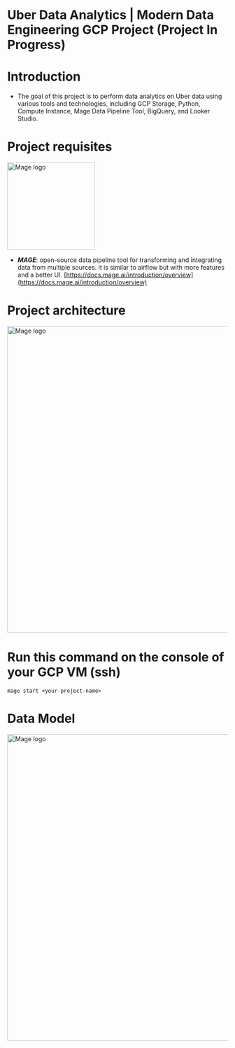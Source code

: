 # Uber Data Analytics | Modern Data Engineering GCP Project (Project In Progress)

# Introduction

- The goal of this project is to perform data analytics on Uber data using various tools and technologies, including GCP Storage, Python, Compute Instance, Mage Data Pipeline Tool, BigQuery, and Looker Studio.

# Project requisites

<img src="https://mintlify.s3-us-west-1.amazonaws.com/mage/logo/light.svg" alt="Mage logo" title="Title" width="200">

- ***MAGE***: open-source data pipeline tool for transforming and integrating data from multiple sources. it is similar to airflow but with more features and a better UI. [https://docs.mage.ai/introduction/overview](https://docs.mage.ai/introduction/overview)

# Project architecture

<img src="https://github.com/darshilparmar/uber-etl-pipeline-data-engineering-project/blob/main/architecture.jpg?raw=true" alt="Mage logo" title="Title" width="700">

# Run this command on the console of your GCP VM (ssh)

```
mage start <your-project-name>
```

# Data Model

<img src="https://github.com/darshilparmar/uber-etl-pipeline-data-engineering-project/blob/main/data_model.jpeg?raw=true" alt="Mage logo" title="Title" width="700">
